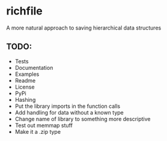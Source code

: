 # richfile
A more natural approach to saving hierarchical data structures

## TODO:
- Tests
- Documentation
- Examples
- Readme
- License
- PyPi
- Hashing
- Put the library imports in the function calls
- Add handling for data without a known type
- Change name of library to something more descriptive
- Test out memmap stuff
- Make it a .zip type
